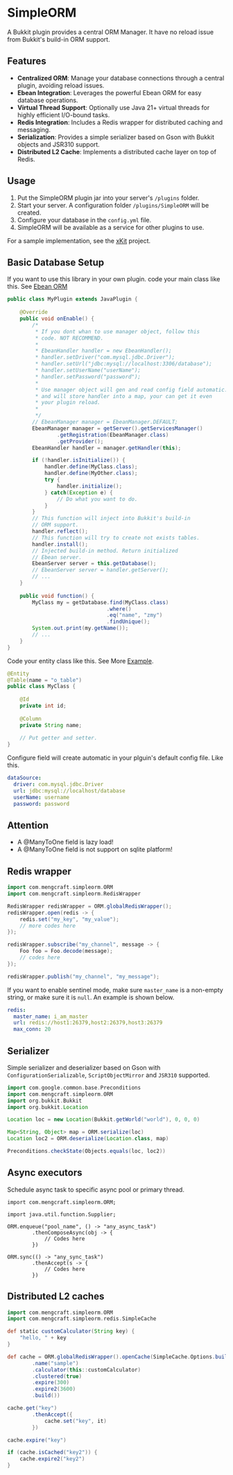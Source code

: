 # SimpleORM
A Bukkit plugin provides a central ORM Manager. It have no reload issue from
Bukkit's build-in ORM support.

## Features

-   **Centralized ORM**: Manage your database connections through a central plugin, avoiding reload issues.
-   **Ebean Integration**: Leverages the powerful Ebean ORM for easy database operations.
-   **Virtual Thread Support**: Optionally use Java 21+ virtual threads for highly efficient I/O-bound tasks.
-   **Redis Integration**: Includes a Redis wrapper for distributed caching and messaging.
-   **Serialization**: Provides a simple serializer based on Gson with Bukkit objects and JSR310 support.
-   **Distributed L2 Cache**: Implements a distributed cache layer on top of Redis.

## Usage

1.  Put the SimpleORM plugin jar into your server's `/plugins` folder.
2.  Start your server. A configuration folder `/plugins/SimpleORM` will be created.
3.  Configure your database in the `config.yml` file.
4.  SimpleORM will be available as a service for other plugins to use.

For a sample implementation, see the [xKit](https://github.com/caoli5288/xKit) project.

## Basic Database Setup

If you want to use this library in your own plugin. code your main class like this. See [Ebean ORM](http://avaje.org/ebean/documentation.html)

```java
public class MyPlugin extends JavaPlugin {
    
    @Override
    public void onEnable() {
        /*
         * If you dont whan to use manager object, follow this
         * code. NOT RECOMMEND.
         *
         * EbeanHandler handler = new EbeanHandler();
         * handler.setDriver("com.mysql.jdbc.Driver");
         * handler.setUrl("jdbc:mysql://localhost:3306/database");
         * handler.setUserName("userName");
         * handler.setPassword("password");
         *
         * Use manager object will gen and read config field automatic.
         * and will store handler into a map, your can get it even
         * your plugin reload.
         *
         */
        // EbeanManager manager = EbeanManager.DEFAULT;
        EbeanManager manager = getServer().getServicesManager()
                .getRegistration(EbeanManager.class)
                .getProvider();
        EbeanHandler handler = manager.getHandler(this);

        if (!handler.isInitialize()) {
            handler.define(MyClass.class);
            handler.define(MyOther.class);
            try {
                handler.initialize();
            } catch(Exception e) {
                // Do what you want to do.
            }
        }
        // This function will inject into Bukkit's build-in 
        // ORM support.
        handler.reflect();
        // This function will try to create not exists tables.
        handler.install();
        // Injected build-in method. Return initialized 
        // Ebean server.
        EbeanServer server = this.getDatabase();
        // EbeanServer server = handler.getServer();
        // ...
    }
    
    public void function() {
        MyClass my = getDatabase.find(MyClass.class)
                                .where()
                                .eq("name", "zmy")
                                .findUnique();
        System.out.print(my.getName());
        // ...
    }
}
```
Code your entity class like this. See More [Example](https://github.com/ebean-orm/avaje-ebeanorm-examples/tree/master/a-basic/src/main/java/org/example/domain).
```java
@Entity
@Table(name = "o_table")
public class MyClass {
    
    @Id
    private int id;
    
    @Column
    private String name;
    
    // Put getter and setter.
}
```
Configure field will create automatic in your plguin's default config file.
Like this.
```yaml
dataSource:
  driver: com.mysql.jdbc.Driver
  url: jdbc:mysql://localhost/database
  userName: username
  password: password
```

## Attention
- A @ManyToOne field is lazy load!
- A @ManyToOne field is not support on sqlite platform!

## Redis wrapper

```groovy
import com.mengcraft.simpleorm.ORM
import com.mengcraft.simpleorm.RedisWrapper

RedisWrapper redisWrapper = ORM.globalRedisWrapper();
redisWrapper.open(redis -> {
    redis.set("my_key", "my_value");
    // more codes here
});

redisWrapper.subscribe("my_channel", message -> {
    Foo foo = Foo.decode(message);
    // codes here
});

redisWrapper.publish("my_channel", "my_message");
```

If you want to enable sentinel mode, make sure `master_name` is a non-empty string, or make sure it is `null`. An example is shown below.

```yaml
redis:
  master_name: i_am_master
  url: redis://host1:26379,host2:26379,host3:26379
  max_conn: 20
```

## Serializer

Simple serializer and deserializer based on Gson with `ConfigurationSerializable`, `ScriptObjectMirror` and `JSR310` supported.

```groovy
import com.google.common.base.Preconditions
import com.mengcraft.simpleorm.ORM
import org.bukkit.Bukkit
import org.bukkit.Location

Location loc = new Location(Bukkit.getWorld("world"), 0, 0, 0)

Map<String, Object> map = ORM.serialize(loc)
Location loc2 = ORM.deserialize(Location.class, map)

Preconditions.checkState(Objects.equals(loc, loc2))
```

## Async executors

Schedule async task to specific async pool or primary thread.

```jshelllanguage
import com.mengcraft.simpleorm.ORM;

import java.util.function.Supplier;

ORM.enqueue("pool_name", () -> "any_async_task")
        .thenComposeAsync(obj -> {
            // Codes here
        })

ORM.sync(() -> "any_sync_task")
        .thenAccept(s -> {
            // Codes here
        })
```

## Distributed L2 caches

```groovy
import com.mengcraft.simpleorm.ORM
import com.mengcraft.simpleorm.redis.SimpleCache

def static customCalculator(String key) {
    "hello, " + key
}

def cache = ORM.globalRedisWrapper().openCache(SimpleCache.Options.builder()
        .name("sample")
        .calculator(this::customCalculator)
        .clustered(true)
        .expire(300)
        .expire2(3600)
        .build())

cache.get("key")
        .thenAccept({
            cache.set("key", it)
        })

cache.expire("key")

if (cache.isCached("key2")) {
    cache.expire2("key2")
}

```